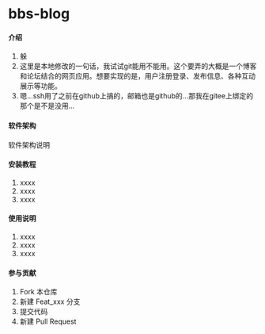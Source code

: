 # bbs-blog

#### 介绍
1. 躲
2.  这里是本地修改的一句话，我试试git能用不能用。这个要弄的大概是一个博客和论坛结合的网页应用。想要实现的是，用户注册登录、发布信息、各种互动展示等功能。
3.  嗯...ssh用了之前在github上搞的，邮箱也是github的...那我在gitee上绑定的那个是不是没用...
#### 软件架构
软件架构说明


#### 安装教程

1.  xxxx
2.  xxxx
3.  xxxx

#### 使用说明

1.  xxxx
2.  xxxx
3.  xxxx

#### 参与贡献

1.  Fork 本仓库
2.  新建 Feat_xxx 分支
3.  提交代码
4.  新建 Pull Request
